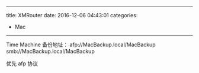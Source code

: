 ----
title: XMRouter
date: 2016-12-06 04:43:01
categories:
- Mac
----
Time Machine 备份地址：
afp://MacBackup.local/MacBackup
smb://MacBackup.local/MacBackup

优先 afp 协议
